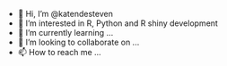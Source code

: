 - 👋 Hi, I’m @katendesteven
- 👀 I’m interested in R, Python and R shiny development
- 🌱 I’m currently learning ...
- 💞️ I’m looking to collaborate on ...
- 📫 How to reach me ...

<!---
katendesteven/katendesteven is a ✨ special ✨ repository because its `README.md` (this file) appears on your GitHub profile.
You can click the Preview link to take a look at your changes.
--->
